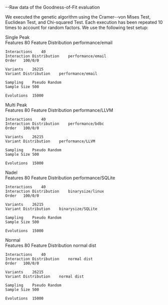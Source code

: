 --Raw data of the Goodness-of-Fit evaluation

We executed the genetic algorithm using the Cramer--von Mises Test, Euclidean Test, and Chi-squared Test.
Each execution has been repeated 10 times to account for random factors. We use the following test setup:

Single Peak		
	Features	80
	Feature Distribution	performance/email
		
	Interactions	40
	Interaction Distribution	performance/email
	Order	100/0/0
		
	Variants	26215
	Variant Distribution	performance/email
		
	Sampling	Pseudo Random
	Sample Size	500
		
	Evolutions	15000
		
Multi Peak		
	Features	80
	Feature Distribution	performance/LLVM
		
	Interactions	40
	Interaction Distribution	performance/bdbc
	Order	100/0/0
		
	Variants	26215
	Variant Distribution	performance/LLVM
		
	Sampling	Pseudo Random
	Sample Size	500
		
	Evolutions	15000
		
Nadel		
	Features	80
	Feature Distribution	performance/SQLite
		
	Interactions	40
	Interaction Distribution	binarysize/linux
	Order	100/0/0
		
	Variants	26215
	Variant Distribution	binarysize/SQLite
		
	Sampling	Pseudo Random
	Sample Size	500
		
	Evolutions	15000
		
Normal		
	Features	80
	Feature Distribution	normal dist
		
	Interactions	40
	Interaction Distribution	normal dist
	Order	100/0/0
		
	Variants	26215
	Variant Distribution	normal dist
		
	Sampling	Pseudo Random
	Sample Size	500
		
	Evolutions	15000


